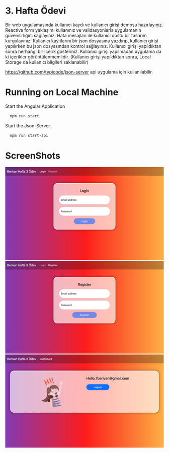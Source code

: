 # 3. Hafta Ödevi

Bir web uygulamasında kullanıcı kaydı ve kullanıcı girişi demosu hazırlayınız. Reactive form yaklaşımı kullanınız ve validasyonlarla 
uygulamanın güvenilirliğini sağlayınız. Hata mesajları ile kullanıcı dostu bir tasarım kurgulayınız. Kullanıcı kayıtlarını bir json dosyasına
yazdırıp, kullanıcı girişi yapılırken bu json dosyasından kontrol sağlayınız. Kullanıcı girişi yapıldıktan sonra herhangi bir içerik gösteriniz.
Kullanıcı girişi yapılmadan uygulama da ki içerikler görüntülenmemlidir. 
(Kullanıcı girişi yapıldıktan sonra, Local Storage da kullanıcı bilgileri saklanabilir)

https://github.com/typicode/json-server api uygulama için kullanılabilir.

# Running on Local Machine

Start the Angular Application

```bash
  npm run start
```

Start the Json-Server

```bash
  npm run start-api
```

# ScreenShots

![1](https://raw.githubusercontent.com/164-orion-innovation-turkey-bootcamp/hafta3-odev-assignment-fberivan/main/screenshots/1.png)
![2](https://raw.githubusercontent.com/164-orion-innovation-turkey-bootcamp/hafta3-odev-assignment-fberivan/main/screenshots/2.png)
![3](https://raw.githubusercontent.com/164-orion-innovation-turkey-bootcamp/hafta3-odev-assignment-fberivan/main/screenshots/3.png)
